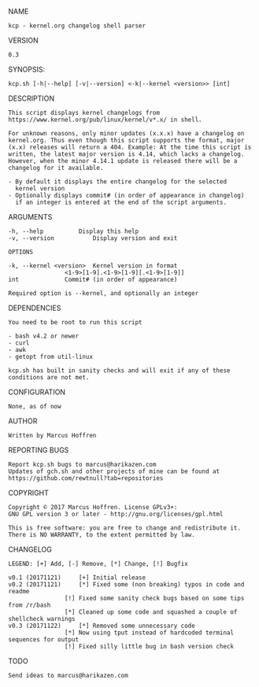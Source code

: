 NAME

	kcp - kernel.org changelog shell parser

VERSION

	0.3

SYNOPSIS:

	kcp.sh [-h|--help] [-v|--version] <-k|--kernel <version>> [int]

DESCRIPTION

	This script displays kernel changelogs from
	https://www.kernel.org/pub/linux/kernel/v*.x/ in shell.

	For unknown reasons, only minor updates (x.x.x) have a changelog on
	kernel.org. Thus even though this script supports the format, major
	(x.x) releases will return a 404. Example: At the time this script is
	written, the latest major version is 4.14, which lacks a changelog.
	However, when the minor 4.14.1 update is released there will be a
	changelog for it available.

	- By default it displays the entire changelog for the selected
	  kernel version
	- Optionally displays commit# (in order of appearance in changelog)
	  if an integer is entered at the end of the script arguments.

ARGUMENTS

	-h, --help			Display this help
	-v, --version			Display version and exit

	OPTIONS

	-k, --kernel <version>	Kernel version in format
					<1-9>[1-9].<1-9>[1-9][.<1-9>[1-9]]
	int				Commit# (in order of appearance)

	Required option is --kernel, and optionally an integer

DEPENDENCIES

	You need to be root to run this script

	- bash v4.2 or newer
	- curl
	- awk
	- getopt from util-linux

	kcp.sh has built in sanity checks and will exit if any of these
	conditions are not met.

CONFIGURATION

	None, as of now

AUTHOR

	Written by Marcus Hoffren

REPORTING BUGS

	Report kcp.sh bugs to marcus@harikazen.com
	Updates of gch.sh and other projects of mine can be found at
	https://github.com/rewtnull?tab=repositories

COPYRIGHT

	Copyright © 2017 Marcus Hoffren. License GPLv3+:
	GNU GPL version 3 or later - http://gnu.org/licenses/gpl.html

	This is free software: you are free to change and redistribute it.
	There is NO WARRANTY, to the extent permitted by law.

CHANGELOG

	LEGEND: [+] Add, [-] Remove, [*] Change, [!] Bugfix

	v0.1 (20171121)		[+] Initial release
	v0.2 (20171121)		[*] Fixed some (non breaking) typos in code and readme
					[!] Fixed some sanity check bugs based on some tips from /r/bash
					[*] Cleaned up some code and squashed a couple of shellcheck warnings
	v0.3 (20171122)		[*] Removed some unnecessary code
					[*] Now using tput instead of hardcoded terminal sequences for output
					[!] Fixed silly little bug in bash version check


TODO

	Send ideas to marcus@harikazen.com
